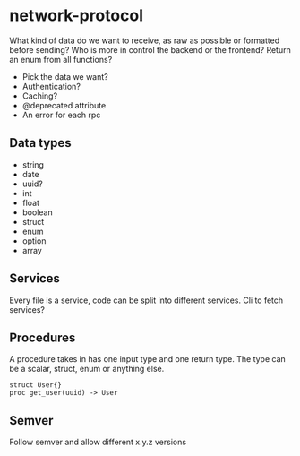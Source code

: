 # network-protocol

What kind of data do we want to receive, as raw as possible or formatted before sending?
Who is more in control the backend or the frontend?
Return an enum from all functions?

- Pick the data we want?
- Authentication?
- Caching?
- @deprecated attribute
- An error for each rpc

## Data types
- string
- date
- uuid?
- int
- float
- boolean
- struct
- enum
- option
- array

## Services
Every file is a service, code can be split into different services. Cli to fetch services?

## Procedures
A procedure takes in has one input type and one return type. The type can be a scalar, struct, enum or anything else.

```
struct User{}
proc get_user(uuid) -> User
```

## Semver
Follow semver and allow different x.y.z versions 
